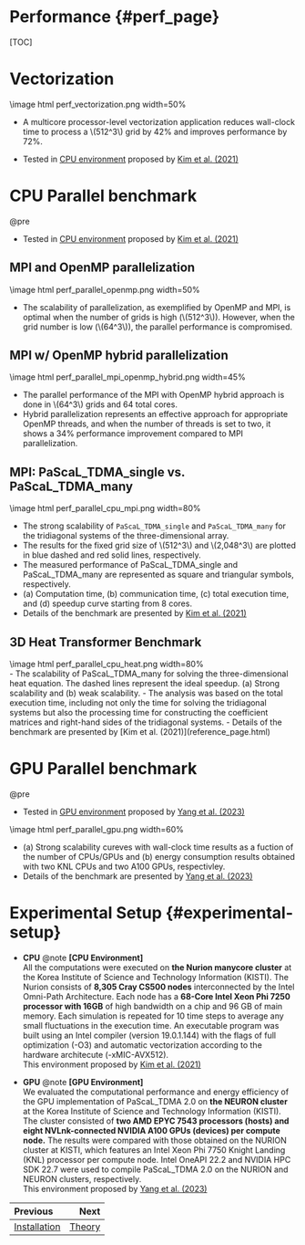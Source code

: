 Performance                         {#perf_page}
===========

[TOC]

# Vectorization


<!-- Vectorization vs. no vectorization -->
<div class="darkmode_inverted_image">\image html perf_vectorization.png width=50%</div>

<!-- 매니코어 프로세서 레벨의 벡터화 적용: 벡터화 적용을 위해 PaScaL_TDMA 라이브러리를 대상으로 2차원 배열변수의 접근 순서 벡터와에 유리하게 변경하여, 의존성이 없는 배열 인덱싱을 연속적으로 수행할 수 있게 배열 재설계 -->
<!-- 벡터화 적용 결과 512^3 격자에서 wall-colock 42% 감소 및 72%의 성능 향상 달성  -->
- A multicore processor-level vectorization application reduces wall-clock time to process a \\(512^3\\) grid by 42% and improves performance by 72%.

- Tested in [CPU environment](perf_page.html#experimental-setup) proposed by [Kim et al. (2021)](reference_page.html)


# CPU Parallel benchmark

@pre 
- Tested in [CPU environment](perf_page.html#experimental-setup) proposed by [Kim et al. (2021)](reference_page.html)

## MPI and OpenMP parallelization

<!-- # MPI and OpenMP parallelization -->
<div class="darkmode_inverted_image">\image html perf_parallel_openmp.png width=50%</div>

<!-- 격자수가 큰 경우(512^3) OpenMP/MPI 병렬 확장성이 모두 우수한 반면, 격자수가 작은 경우(64^3), 병렬성능의 저하가 관찰됨. 전반적으로 MPI 병렬화가 OpenMP 병렬화에 비해 우수함.-->

- The scalability of parallelization, as exemplified by OpenMP and MPI, is optimal when the number of grids is high (\\(512^3\\)). However, when the grid number is low (\\(64^3\\)), the parallel performance is compromised.


## MPI w/ OpenMP hybrid parallelization
<div class="darkmode_inverted_image">\image html perf_parallel_mpi_openmp_hybrid.png width=45%</div>


<!-- 64^3 격자에 대해 총 코어수 64개로 고정하고, MPI+OpenMP hybrid병렬 성능을 측정. 적절한 OpenMP 스레드에 대해 hybrid 병렬화가 우수하며, 스레드 수를 2개로 두었을 때, MPI 병렬화에 비해 34%의 성능 향상을 보임. -->

- The parallel performance of the MPI with OpenMP hybrid approach is done in \\(64^3\\) grids and 64 total cores. 
- Hybrid parallelization represents an effective approach for appropriate OpenMP threads, and when the number of threads is set to two, it shows a 34% performance improvement compared to MPI parallelization.



## MPI: PaScaL_TDMA_single vs. PaScaL_TDMA_many
<!-- ## MPI -->
<!-- Figure 6 -->
<!-- 설명/테스트 장비 -->
<div class="darkmode_inverted_image">\image html perf_parallel_cpu_mpi.png width=80%</div>


- The strong scalability of `PaScaL_TDMA_single` and `PaScaL_TDMA_many` for the tridiagonal systems of the three-dimensional array. 
- The results for the fixed grid size of \\(512^3\\) and \\(2,048^3\\) are plotted in blue dashed and red solid lines, respectively. 
- The measured performance of PaScaL_TDMA_single and PaScaL_TDMA_many are represented as square and triangular symbols, respectively. 
- (a) Computation time, (b) communication time, (c) total execution time, and (d) speedup curve starting from 8 cores.
- Details of the benchmark are presented by [Kim et al. (2021)](reference_page.html)


## 3D Heat Transformer Benchmark 
<div class="darkmode_inverted_image">\image html perf_parallel_cpu_heat.png width=80%</div>
<!-- CPU Setting -->
- The scalability of PaScaL_TDMA_many for solving the three-dimensional heat equation. The dashed lines represent the ideal speedup. (a) Strong scalability and (b) weak scalability. 
- The analysis was based on the total execution time, including not only the time for solving the tridiagonal systems but also the processing time for constructing the coefficient matrices and right-hand sides of the tridiagonal systems.
- Details of the benchmark are presented by [Kim et al. (2021)](reference_page.html)

# GPU Parallel benchmark 

@pre 
- Tested in [GPU environment](perf_page.html#experimental-setup) proposed by [Yang et al. (2023)](reference_page.html)

<div class="darkmode_inverted_image">
\image html perf_parallel_gpu.png width=60%
</div>

- (a) Strong scalability cureves with wall-clock time results as a fuction of the number of CPUs/GPUs and (b) energy consumption results obtained with two KNL CPUs and two A100 GPUs, respectivley. 
- Details of the benchmark are presented by [Yang et al. (2023)](reference_page.html)


# Experimental Setup {#experimental-setup}           
 <div class="tabbed">

- <b class="tab-title">CPU</b>
    @note
    **[CPU Environment]** <br>
    All the computations were executed on **the Nurion manycore cluster** at the Korea Institute of Science and Technology Information (KISTI). The Nurion consists of **8,305 Cray CS500 nodes** interconnected by the Intel Omni-Path Architecture. Each node has a **68-Core Intel Xeon Phi 7250 processor with 16GB** of high bandwidth on a chip and 96 GB of main memory. Each simulation is repeated for 10 time steps to average any small fluctuations in the execution time. An executable program was built using an Intel compiler (version 19.0.1.144) with the flags of full optimization (-O3) and automatic vectorization according to the hardware architecute (-xMIC-AVX512).<br>
    This environment proposed by [Kim et al. (2021)](reference_page.html)
    
- <b class="tab-title">GPU</b>
    @note
    **[GPU Environment]** <br>
    We evaluated the computational performance and energy efficiency of the GPU implementation of PaScaL_TDMA 2.0 on **the NEURON cluster** at the Korea Institute of Science and Technology Information (KISTI). The cluster consisted of **two AMD EPYC 7543 processors (hosts) and eight NVLnk-connected NVIDIA A100 GPUs (devices) per compute node.** The results were compared with those obtained on the NURION cluster at KISTI, which features an Intel Xeon Phi 7750 Knight Landing (KNL) processor per compute node. Intel OneAPI 22.2 and NVIDIA HPC SDK 22.7 were used to compile PaScaL_TDMA 2.0 on the NURION and NEURON clusters, respectively. <br>
    This environment proposed by [Yang et al. (2023)](reference_page.html)
</div>



<div class="section_buttons">

| Previous          |                              Next |
|:------------------|----------------------------------:|
| [Installation](install_page.html) | [Theory](theory_page.html) |
</div>